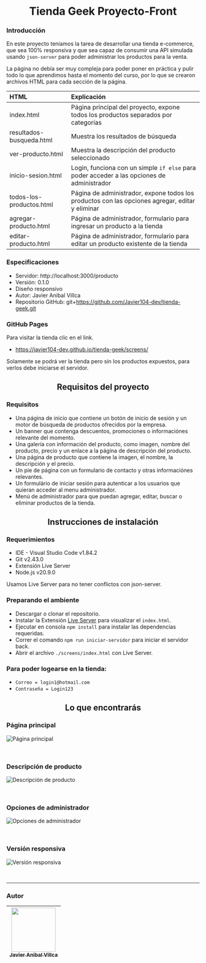 <h1 align='center'>Tienda Geek Proyecto-Front</h1>

### Introducción
En este proyecto teníamos la tarea de desarrollar una tienda e-commerce, que sea 100% responsiva y que sea capaz de consumir una API simulada usando `json-server` para poder administrar los productos para la venta.

La página no debía ser muy compleja para poder poner en práctica y pulir todo lo que aprendimos hasta el momento del curso, por lo que se crearon archivos HTML para cada sección de la página.

| HTML                     | Explicación                                                                                     |
| :----------------------- | :---------------------------------------------------------------------------------------------- |
| index.html               | Página principal del proyecto, expone todos los productos separados por categorías              |
| resultados-busqueda.html | Muestra los resultados de búsqueda                                                              |
| ver-producto.html        | Muestra la descripción del producto seleccionado                                                |
| inicio-sesion.html       | Login, funciona con un simple `if else` para poder acceder a las opciones de administrador      |
| todos-los-productos.html | Página de administrador, expone todos los productos con las opciones agregar, editar y eliminar |
| agregar-producto.html    | Página de administrador, formulario para ingresar un producto a la tienda                       |
| editar-producto.html     | Página de administrador, formulario para editar un producto existente de la tienda              |

### Especificaciones
- Servidor: http://localhost:3000/producto
- Versión: 0.1.0
- Diseño responsivo
- Autor: Javier Anibal Villca
- Repositorio GitHub: git+https://github.com/Javier104-dev/tienda-geek.git

### GitHub Pages
Para visitar la tienda clic en el link.
- https://javier104-dev.github.io/tienda-geek/screens/

Solamente se podrá ver la tienda pero sin los productos expuestos, para verlos debe iniciarse el servidor.

<h2 align='center'>Requisitos del proyecto</h2>

### Requisitos
- Una página de inicio que contiene un botón de inicio de sesión y un motor de búsqueda de productos ofrecidos por la empresa.
- Un banner que contenga descuentos, promociones o informaciónes relevante del momento.
- Una galería con información del producto, como imagen, nombre del producto, precio y un enlace a la página de descripción del producto.
- Una página de producto que contiene la imagen, el nombre, la descripción y el precio.
- Un pie de página con un formulario de contacto y otras informaciónes relevantes.
- Un formulário de iniciar sesión para autenticar a los usuarios que quieran acceder al menu administrador.
- Menú de administrador para que puedan agregar, editar, buscar o eliminar productos de la tienda.

<h2 align='center'>Instrucciones de instalación</h2>

### Requerimientos
- IDE - Visual Studio Code v1.84.2
- Git v2.43.0
- Extensión Live Server
- Node.js v20.9.0

Usamos Live Server para no tener conflictos con json-server.

### Preparando el ambiente
- Descargar o clonar el repositorio.
- Instalar la Extensión [Live Server](https://marketplace.visualstudio.com/items?itemName=ritwickdey.LiveServer) para visualizar el `index.html`.
- Ejecutar en consola `npm install` para instalar las dependencias requeridas.
- Correr el comando `npm run iniciar-servidor` para iniciar el servidor back.
- Abrir el archivo `./screens/index.html` con Live Server.

### Para poder logearse en la tienda:
- `Correo = login1@hotmail.com`
- `Contraseña = Login123`

<h2 align='center'>Lo que encontrarás</h2>

### Página principal
<p align='left'>
  <img
    alt='Página principal'
    src='https://github.com/Javier104-dev/tienda-geek/assets/105408069/ddac0acc-aa63-4073-9adc-865400af8978'
  >
</p>
<br>

### Descripción de producto
<p align='left'>
  <img
    alt='Descripción de producto'
    src='https://github.com/Javier104-dev/tienda-geek/assets/105408069/4e16d798-46cd-4e63-8261-73c4ffd9ce39'
  >
</p>
<br>

### Opciones de administrador
<p align='left'>
  <img
    alt='Opciones de administrador'
    src='https://github.com/Javier104-dev/tienda-geek/assets/105408069/219ade9f-f1e9-4934-9a3f-c31db6fa5366'
  >
</p>
<br>

### Versión responsiva
<p align='left'>
  <img
    alt='Versión responsiva'
    src='https://github.com/Javier104-dev/tienda-geek/assets/105408069/027650e0-fe97-42ec-ad65-29e7fc5b2aff'
  >
</p>
<br>

---

### Autor
| [<img src='https://avatars.githubusercontent.com/u/105408069?v=4' width=115><br><sub>Javier Anibal Villca</sub>](https://github.com/Javier104-dev) |
| :------------------------------------------------------------------------------------------------------------------------------------------------: |
